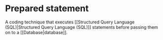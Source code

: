 
# Prepared statement

A coding technique that executes [[Structured Query Language (SQL)|Structured Query Language (SQL)]] statements before passing them on to a [[Database|database]].
